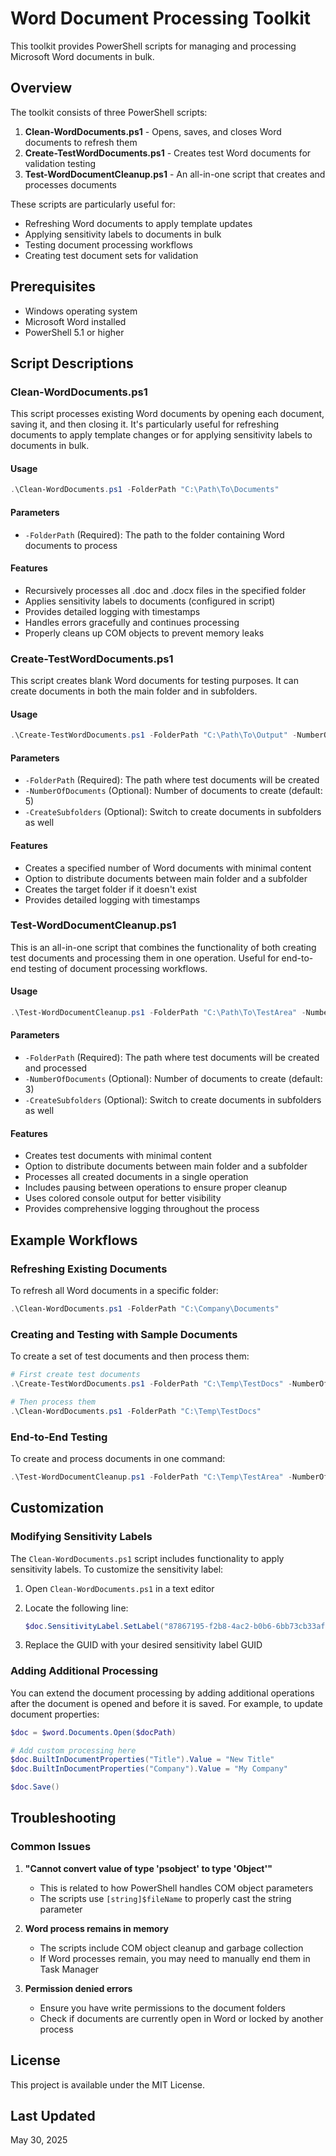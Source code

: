 # Word Document Processing Toolkit

This toolkit provides PowerShell scripts for managing and processing Microsoft Word documents in bulk.

## Overview

The toolkit consists of three PowerShell scripts:

1. **Clean-WordDocuments.ps1** - Opens, saves, and closes Word documents to refresh them
2. **Create-TestWordDocuments.ps1** - Creates test Word documents for validation testing
3. **Test-WordDocumentCleanup.ps1** - An all-in-one script that creates and processes documents

These scripts are particularly useful for:

- Refreshing Word documents to apply template updates
- Applying sensitivity labels to documents in bulk
- Testing document processing workflows
- Creating test document sets for validation

## Prerequisites

- Windows operating system
- Microsoft Word installed
- PowerShell 5.1 or higher

## Script Descriptions

### Clean-WordDocuments.ps1

This script processes existing Word documents by opening each document, saving it, and then closing it. It's particularly useful for refreshing documents to apply template changes or for applying sensitivity labels to documents in bulk.

#### Usage

```powershell
.\Clean-WordDocuments.ps1 -FolderPath "C:\Path\To\Documents"
```

#### Parameters

- `-FolderPath` (Required): The path to the folder containing Word documents to process

#### Features

- Recursively processes all .doc and .docx files in the specified folder
- Applies sensitivity labels to documents (configured in script)
- Provides detailed logging with timestamps
- Handles errors gracefully and continues processing
- Properly cleans up COM objects to prevent memory leaks

### Create-TestWordDocuments.ps1

This script creates blank Word documents for testing purposes. It can create documents in both the main folder and in subfolders.

#### Usage

```powershell
.\Create-TestWordDocuments.ps1 -FolderPath "C:\Path\To\Output" -NumberOfDocuments 5 -CreateSubfolders
```

#### Parameters

- `-FolderPath` (Required): The path where test documents will be created
- `-NumberOfDocuments` (Optional): Number of documents to create (default: 5)
- `-CreateSubfolders` (Optional): Switch to create documents in subfolders as well

#### Features

- Creates a specified number of Word documents with minimal content
- Option to distribute documents between main folder and a subfolder
- Creates the target folder if it doesn't exist
- Provides detailed logging with timestamps

### Test-WordDocumentCleanup.ps1

This is an all-in-one script that combines the functionality of both creating test documents and processing them in one operation. Useful for end-to-end testing of document processing workflows.

#### Usage

```powershell
.\Test-WordDocumentCleanup.ps1 -FolderPath "C:\Path\To\TestArea" -NumberOfDocuments 3 -CreateSubfolders
```

#### Parameters

- `-FolderPath` (Required): The path where test documents will be created and processed
- `-NumberOfDocuments` (Optional): Number of documents to create (default: 3)
- `-CreateSubfolders` (Optional): Switch to create documents in subfolders as well

#### Features

- Creates test documents with minimal content
- Option to distribute documents between main folder and a subfolder
- Processes all created documents in a single operation
- Includes pausing between operations to ensure proper cleanup
- Uses colored console output for better visibility
- Provides comprehensive logging throughout the process

## Example Workflows

### Refreshing Existing Documents

To refresh all Word documents in a specific folder:

```powershell
.\Clean-WordDocuments.ps1 -FolderPath "C:\Company\Documents"
```

### Creating and Testing with Sample Documents

To create a set of test documents and then process them:

```powershell
# First create test documents
.\Create-TestWordDocuments.ps1 -FolderPath "C:\Temp\TestDocs" -NumberOfDocuments 10 -CreateSubfolders

# Then process them
.\Clean-WordDocuments.ps1 -FolderPath "C:\Temp\TestDocs"
```

### End-to-End Testing

To create and process documents in one command:

```powershell
.\Test-WordDocumentCleanup.ps1 -FolderPath "C:\Temp\TestArea" -NumberOfDocuments 5 -CreateSubfolders
```

## Customization

### Modifying Sensitivity Labels

The `Clean-WordDocuments.ps1` script includes functionality to apply sensitivity labels. To customize the sensitivity label:

1. Open `Clean-WordDocuments.ps1` in a text editor
2. Locate the following line:

   ```powershell
   $doc.SensitivityLabel.SetLabel("87867195-f2b8-4ac2-b0b6-6bb73cb33afc") # Change "General" to the desired label
   ```

3. Replace the GUID with your desired sensitivity label GUID

### Adding Additional Processing

You can extend the document processing by adding additional operations after the document is opened and before it is saved. For example, to update document properties:

```powershell
$doc = $word.Documents.Open($docPath)

# Add custom processing here
$doc.BuiltInDocumentProperties("Title").Value = "New Title"
$doc.BuiltInDocumentProperties("Company").Value = "My Company"

$doc.Save()
```

## Troubleshooting

### Common Issues

1. **"Cannot convert value of type 'psobject' to type 'Object'"**
   - This is related to how PowerShell handles COM object parameters
   - The scripts use `[string]$fileName` to properly cast the string parameter

2. **Word process remains in memory**
   - The scripts include COM object cleanup and garbage collection
   - If Word processes remain, you may need to manually end them in Task Manager

3. **Permission denied errors**
   - Ensure you have write permissions to the document folders
   - Check if documents are currently open in Word or locked by another process

## License

This project is available under the MIT License.

## Last Updated

May 30, 2025
